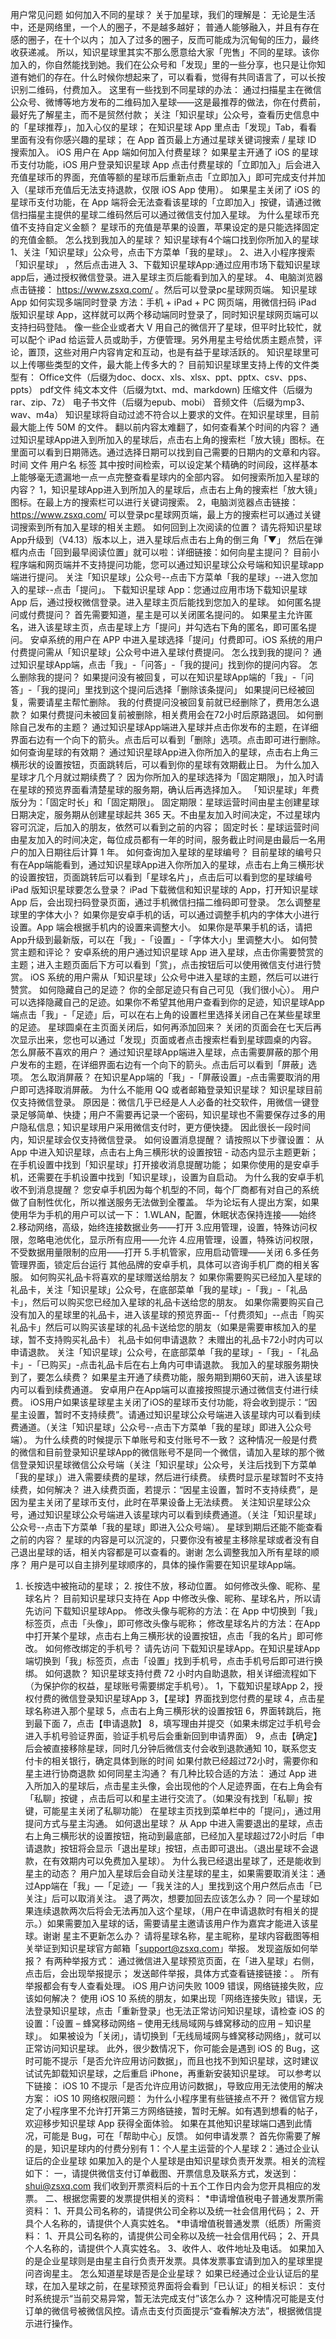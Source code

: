 用户常见问题
如何加入不同的星球？
关于加星球，我们的理解是：
无论是生活中，还是网络里，一个人的圈子，不是越多越好；
普通人能够融入，并且有存在感的圈子，在十个以内；
加入了过多的圈子，反而可能成为沉甸甸的压力，最终收获递减。
所以，知识星球里其实不那么愿意给大家「兜售」不同的星球。该你加入的，你自然能找到她。我们在公众号和「发现」里的一些分享，也只是让你知道有她们的存在。什么时候你想起来了，可以看看，觉得有共同语言了，可以长按识别二维码，付费加入。
这里有一些找到不同星球的办法：
通过扫描星主在微信公众号、微博等地方发布的二维码加入星球——这是最推荐的做法，你在付费前，最好先了解星主，而不是贸然付款；
关注「知识星球」公众号，查看历史信息中的「星球推荐」，加入心仪的星球；
在知识星球 App 里点击「发现」Tab，看看里面有没有你感兴趣的星球；
在 App 首页最上方通过星球关键词搜索 / 星球 ID 搜索加入。
iOS 用户在 App 端如何加入付费星球？
如果星主开通了 iOS 的星球币支付功能，iOS 用户登录知识星球 App 点击付费星球的「立即加入」后会进入充值星球币的界面，充值等额的星球币后重新点击「立即加入」即可完成支付并加入（星球币充值后无法支持退款，仅限 iOS App 使用）。
如果星主关闭了 iOS 的星球币支付功能，在 App 端将会无法查看该星球的「立即加入」按键，请通过微信扫描星主提供的星球二维码然后可以通过微信支付加入星球。
为什么星球币充值不支持自定义金额？
星球币的充值是苹果的设置，苹果设定的是只能选择固定的充值金额。
怎么找到我加入的星球？
知识星球有4个端口找到你所加入的星球
1、关注「知识星球」公众号，点击下方菜单「我的星球」。
2、进入小程序搜索「知识星球」 ，然后点击进入
3、下载知识星球App:通过应用市场下载知识星球app后，通过授权微信登录。进入星球主页后能看到加入的星球。
4、电脑浏览器点击链接： https://www.zsxq.com/ 。然后可以登录pc星球网页端。
知识星球 App 如何实现多端同时登录
方法：手机 + iPad + PC 网页端，用微信扫码 iPad 版知识星球 App，这样就可以两个移动端同时登录了，同时知识星球网页端可以支持扫码登陆。
像一些企业或者大 V 用自己的微信开了星球，但平时比较忙，就可以配个 iPad 给运营人员或助手，方便管理。另外用星主号给优质主题点赞，评论，置顶，这些对用户内容肯定和互动，也是有益于星球活跃的。
知识星球里可以上传哪些类型的文件，最大能上传多大的？
目前知识星球里支持上传的文件类型有：
Office文件（后缀为doc、docx、xls、xlsx、ppt、pptx、csv、pps、ppts）
pdf文件
纯文本文件（后缀为txt、md、markdown)
压缩文件（后缀为rar、zip、7z）
电子书文件（后缀为epub、mobi）
音频文件（后缀为mp3、wav、m4a）
知识星球将自动过滤不符合以上要求的文件。在知识星球里，目前最大能上传 50M 的文件。
翻以前内容太难翻了，如何查看某个时间的内容？
通过知识星球App进入到所加入的星球后，点击右上角的搜索栏「放大镜」图标。在里面可以看到日期筛选。通过选择日期可以找到自己需要的日期内的文章和内容。
时间
文件
用户名
标签
其中按时间检索，可以设定某个精确的时间段，这样基本上能够毫无遗漏地一点一点完整查看星球内的全部内容。
如何搜索所加入星球的内容？
1，知识星球App进入到所加入的星球后，点击右上角的搜索栏「放大镜」图标。在最上方的搜索栏可以进行关键词搜索。
2，电脑浏览器点击链接： https://www.zsxq.com/ 可以登录pc星球网页端，最上方的搜索栏可以通过关键词搜索到所有加入星球的相关主题。
如何回到上次阅读的位置？
请先将知识星球App升级到（V4.13）版本以上，进入星球后点击右上角的倒三角「▼」
然后在弹框内点击「回到最早阅读位置」就可以啦：详细链接：​
如何向星主提问？
目前小程序端和网页端并不支持提问功能，您可以通过知识星球公众号端和知识星球app端进行提问。
关注「知识星球」公众号--点击下方菜单「我的星球」--进入您加入的星球--点击「提问」。
下载知识星球 App：您通过应用市场下载知识星球 App 后，通过授权微信登录。进入星球主页后能找到您加入的星球。
如何匿名提问或付费提问？
首先需要知道，星主是可以关闭匿名提问的。
如果星主允许匿名，进入该星球主页，点击星球上方「提问」并勾选右下角的匿名，即可匿名提问。
安卓系统的用户在 APP 中进入星球选择「提问」付费即可。iOS 系统的用户付费提问需从「知识星球」公众号中进入星球付费提问。
怎么找到我的提问？
通过知识星球App端，点击「我」-「问答」-「我的提问」找到你的提问内容。
怎么删除我的提问？
如果提问没有被回复，可以在知识星球App端的「我」-「问答」-「我的提问」里找到这个提问后选择「删除该条提问」
如果提问已经被回复，需要请星主帮忙删除。
我的付费提问没被回复前就已经删除了，费用怎么退款？
如果付费提问未被回复前被删除，相关费用会在72小时后原路退回。
如何删除自己发布的主题？
通过知识星球App端进入星球并点击你发布的主题，在详细界面右边有一个向下的箭头。点击后可以看到「删除」选项。点击即可进行删除。
如何查询星球的有效期？
通过知识星球App进入你所加入的星球，点击右上角三横形状的设置按钮，页面跳转后，可以看到你的星球有效期截止日。
为什么加入星球才几个月就过期续费了？
因为你所加入的星球选择为「固定期限」，加入时请在星球的预览界面看清楚星球的服务期，确认后再选择加入。
「知识星球」年费版分为：「固定时长」和「固定期限」。
固定期限：星球运营时间由星主创建星球日期决定，服务期从创建星球起共 365 天。不由星友加入时间决定，不过星球内容可沉淀，后加入的朋友，依然可以看到之前的内容；
固定时长：星球运营时间由星友加入的时间决定，每位成员都有一年的时间，服务截止时间是由最后一名用户的加入日期往后计算 1 年。
如何查询加入星球的星球编号？
目前星球的编号只有在App端能看到，通过知识星球App进入你所加入的星球，点击右上角三横形状的设置按钮，页面跳转后可以看到「星球名片」，点击后可以看到您的星球编号
iPad 版知识星球要怎么登录？
iPad 下载微信和知识星球的 App，打开知识星球 App 后，会出现扫码登录页面，通过手机微信扫描二维码即可登录。
怎么调整星球里的字体大小？
如果你是安卓手机的话，可以通过调整手机内的字体大小进行设置。App 端会根据手机内的设置来调整大小。
如果你是苹果手机的话，请把App升级到最新版，可以在「我」-「设置」-「字体大小」里调整大小。
如何赞赏主题和评论？
安卓系统的用户通过知识星球 App 进入星球，点击你需要赞赏的主题；进入主题页面后下方可以看到「赏」，点击按钮后可以使用微信支付进行赞赏。
iOS 系统的用户需从「知识星球」公众号中进入星球的主题，然后可以进行赞赏。
如何隐藏自己的足迹？
你的全部足迹只有自己可见（我们很小心）。
用户可以选择隐藏自己的足迹。如果你不希望其他用户查看到你的足迹，知识星球App端点击「我」-「足迹」后，可以在右上角的设置栏里选择关闭自己在某些星球里的足迹。
星球圆桌在主页面关闭后，如何再添加回来？
关闭的页面会在七天后再次显示出来，您也可以通过「发现」页面或者点击搜索栏看到星球圆桌的内容。
怎么屏蔽不喜欢的用户？
通过知识星球App端进入星球，点击需要屏蔽的那个用户发布的主题，在详细界面右边有一个向下的箭头。点击后可以看到「屏蔽」选项。
怎么取消屏蔽？
在知识星App端的「我」-「屏蔽设置」-点击需要取消的用户即可选择取消屏蔽。
为什么不能用 QQ 或者邮箱登录知识星球？
知识星球目前仅支持微信登录。
原因是：微信几乎已经是人人必备的社交软件，用微信一键登录足够简单、快捷；用户不需要再记录一个密码，知识星球也不需要保存过多的用户隐私信息；知识星球用户采用微信支付时，更方便快捷。
因此很长一段时间内，知识星球会仅支持微信登录。
如何设置消息提醒？
请按照以下步骤设置：
从 App 中进入知识星球，点击右上角三横形状的设置按钮 - 动态内显示主题更新；
在手机设置中找到「知识星球」打开接收消息提醒功能；
如果你使用的是安卓手机，还需要在手机设置中找到「知识星球」，设置为自启动。
为什么我的安卓手机收不到消息提醒？
您安卓手机因为每个机型的不同，每个厂商都有对自己的系统做了自制性优化，所以推送服务无法做到全覆盖。
华为论坛有人提出方案，如果使用华为手机的用户可以试一下：
1.WLAN，配置，休眠状态保持连接——始终
2.移动网络，高级，始终连接数据业务——打开
3.应用管理，设置，特殊访问权限，忽略电池优化，显示所有应用——允许
4.应用管理，设置，特殊访问权限，不受数据用量限制的应用——打开
5.手机管家，应用启动管理——关闭
6.多任务管理界面，锁定后台运行
其他品牌的安卓手机，具体可以咨询手机厂商的相关客服。
如何购买礼品卡将喜欢的星球赠送给朋友？
如果你需要购买已经加入星球的礼品卡，关注「知识星球」公众号，在底部菜单「我的星球」-「我」-「礼品卡」，然后可以购买您已经加入星球的礼品卡送给您的朋友。
如果你需要购买自己没有加入的星球里的礼品卡，进入该星球的预览界面--「付费须知」--点击「购买礼品卡」然后可以购买该星球的礼品卡送给您的朋友（如果是需要审核加入的星球，暂不支持购买礼品卡）
礼品卡如何申请退款？
未赠出的礼品卡72小时内可以申请退款。
关注「知识星球」公众号，在底部菜单「我的星球」-「我」-「礼品卡」-「已购买」-点击礼品卡后在右上角内可申请退款。
我加入的星球服务期快到了，要怎么续费？
如果星主开通了续费功能，服务期到期60天前，进入该星球内可以看到续费通道。
安卓用户在App端可以直接按照提示通过微信支付进行续费。
iOS用户如果该星球星主关闭了iOS的星球币支付功能，将会收到提示：“因星主设置，暂时不支持续费”。请通过知识星球公众号端进入该星球内可以看到续费通道。（关注「知识星球」公众号--点击下方菜单「我的星球」即进入公众号端）。
为什么续费的时候提示下单账号和支付账号不一致？
这种情况一般是付费的微信和目前登录知识星球App的微信账号不是同一个微信，请加入星球的那个微信登录知识星球微信公众号端（关注「知识星球」公众号，关注后找到下方菜单「我的星球」）进入需要续费的星球，然后进行续费。
续费时显示星球暂时不支持续费，如何解决？
进入续费页面，若提示：“因星主设置，暂时不支持续费”，是因为星主关闭了星球币支付，此时在苹果设备上无法续费。
关注知识星球公众号，通过知识星球公众号端进入该星球内可以看到续费通道。（关注「知识星球」公众号--点击下方菜单「我的星球」即进入公众号端）。
星球到期后还能不能查看之前的内容？
星球的内容是可以沉淀的，只要你没有被星主移除星球或者没有自己退出星球的话，相关内容都是可以查看的。谢谢
怎么调整我加入所有星球的顺序？
用户是可以自主排列星球顺序的，具体的操作需要在知识星球App端。
1. 长按选中被拖动的星球； 2. 按住不放，移动位置。
如何修改头像、昵称、星球名片？
目前知识星球只支持在 App 中修改头像、昵称、星球名片，所以请先访问 下载知识星球App。
修改头像与昵称的方法：在 App 中切换到「我」标签页，点击「头像」，即可修改头像与昵称；
修改星球名片的方法：在App 中打开某个星球，点击右上角三横形状的设置按钮，点击「我的名片」即可修改。
如何修改绑定的手机号？
请先访问 下载知识星球App。在知识星球App端切换到「我」标签页，点击「设置」找到手机号，点击手机号后即可进行换绑。
如何退款？
知识星球支持付费 72 小时内自助退款，相关详细流程如下（为保护你的权益，星球账号需要绑定手机号）。
1，下载知识星球App
2，授权付费的微信登录知识星球App
3，【星球】界面找到您付费的星球
4，点击星球名称进入那个星球
5，点击右上角三横形状的设置按钮
6，界面转跳后，拖到最下面
7，点击【申请退款】
8，填写理由并提交（如果未绑定过手机号会进入手机号验证界面，验证手机号后会重新回到申请界面）
9，点击【确定】后会被直接移除星球，同时几分钟后微信支付会收到退款通知
10，联系您支付卡的相关银行，确定具体到账的时间
如果付款已经超过72小时，需要你和星主进行协商退款
如何同星主沟通？
有几种比较合适的方法：
通过 App 进入所加入的星球后，点击星主头像，会出现他的个人足迹界面，在右上角会有「私聊」按键 ，点击后可以和星主进行交流了。（如果没有找到「私聊」按键，可能星主关闭了私聊功能）
在星球主页找到菜单栏中的「提问」，通过用提问方式与星主沟通。
如何退出星球？
从 App 中进入需要退出的星球，点击右上角三横形状的设置按钮，拖动到最底部，已经加入星球超过72小时后「申请退款」按钮将会显示「退出星球」按钮，点击即可退出。（退出星球不会退款，在有效期内可以免费加入星球）。
为什么我已经退出星球了，还是能收到星主的动态？
用户加入星球后会自动关注星球的星主，如果需要取消关注：通过App端在「我」—「足迹」—「我关注的人」里找到这个用户然后点击「已关注」后可以取消关注。
退了两次，想要加回去应该怎么办？
同一个星球如果连续退款两次后将会无法再加入这个星球，（用户在申请退款时有相关的提示。）如果需要加入星球的话，需要请星主邀请该用户作为嘉宾才能进入该星球。谢谢
星主不更新怎么办？
请将星球名称，星主昵称，星球内容截图等相关举证到知识星球官方邮箱「support@zsxq.com」举报。
发现盗版如何举报？
有两种举报方式：
通过微信进入星球预览页面，在「进入星球」右侧，点击后，会出现举报提示；
发送邮件举报，具体方式查看链接链接：。
所有举报都会有专人查看处理。
 iOS 用户访问失败 1009 错误，网络链接失败，应该如何解决？
使用 iOS 10 系统的朋友，如果出现「网络连接失败」错误，无法登录知识星球，点击「重新登录」也无法正常访问知识星球，请检查 iOS 的设置：「设置 – 蜂窝移动网络 – 使用无线局域网与蜂窝移动的应用 – 知识星球」。
如果被设为「关闭」，请切换到「无线局域网与蜂窝移动网络」，就可以正常访问知识星球。
此外，很少数情况下，你可能会是遇到 iOS 的 Bug，这时可能不提示「是否允许应用访问数据」，而且也找不到知识星球，这时建议试试先卸载知识星球，之后重启 iPhone，再重新安装知识星球。
可以参考以下链接：
iOS 10 不提示「是否允许应用访问数据」，导致应用无法使用的解决方案：​
iOS 10 网络权限问题：​
为什么小程序里有些链接点不开？
微信官方规定了小程序里不允许打开第三方网络链接，暂时无解。如有遇到想看的帖子，欢迎移步知识星球 App 获得全面体验。
如果在其他知识星球端口遇到此情况，可能是 Bug，可在「帮助中心」反馈。
如何申请发票？
首先你需要了解的是，知识星球内的付费分别有
1：个人星主运营的个人星球
2：通过企业认证后的企业星球
如果加入的是个人星球是由知识星球负责开发票。相关的流程如下：
一，请提供微信支付订单截图、开票信息及联系方式，发送到：shui@zsxq.com 我们收到开票资料后的十五个工作日内会为您开具相应的发票。
二、根据您需要的发票提供相关的资料：
*申请增值税电子普通发票所需资料：
1、开具公司名称的，请提供公司全称以及统一社会信用代码；
2、开具个人名称的，请提供个人真实姓名。
*申请增值税普通发票（纸质）所需资料：
1、开具公司名称的，请提供公司全称以及统一社会信用代码；
2、开具个人名称的，请提供个人真实姓名。
3、收件人、收件地址及电话。
如果加入的是企业星球则是由星主自行负责开发票。具体发票事宜请到加入的星球里提问咨询星主。
怎么知道星球是否是企业星球？
如果已经通过企业认证后的星球，在加入星球之前，在星球预览界面将会看到「已认证」的相关标识：
支付时系统提示“当前交易异常，暂无法完成支付”该怎么办？
这种情况可能是支付订单的微信号被微信风控。请点击支付页面提示“查看解决方法”，根据微信提示进行操作。